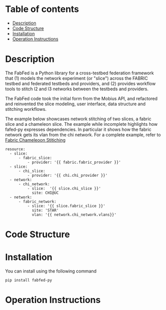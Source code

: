 # Table of contents

 - [Description](#descr)
 - [Code Structure](#code)
 - [Installation](#install)
 - [Operation Instructions](#operate)

# <a name="descr"></a>Description
The FabFed is a Python library for a cross-testbed federation framework that (1) models the network experiment (or "slice") across the FABRIC testbed and federated testbeds and providers, and (2) provides workflow tools to stitch l2 and l3 networks between the testbeds and providers.

The FabFed code took the initial form from the Mobius API, and refactored and reinvented the slice modeling, user interface, data structure and  stitching workflows. 

The example below showcases network stitching of two slices, a fabric slice and a chameleon slice. The example while incomplete highlights how fafed-py expresses dependencies. In particular it shows how the fabric network gets its vlan from the chi network. For a complete example, refer to 
[Fabric Chameleoon Stitiching](./config/config_template.yml)

```
resource:
  - slice:
      - fabric_slice:
          - provider: '{{ fabric.fabric_provider }}'
  - slice:
      - chi_slice:
          - provider: '{{ chi.chi_provider }}'   
  - network:
      - chi_network:
          - slice:  '{{ slice.chi_slice }}'
            site: CHI@UC     
  - network:
      - fabric_network:
          - slice: '{{ slice.fabric_slice }}'
            site: 'STAR'
            vlan: '{{ network.chi_network.vlans}}'
```

# <a name="code"></a>Code Structure

# <a name="install"></a>Installation
You can install using the following command
```
pip install fabfed-py
```

# <a name="operate"></a>Operation Instructions

